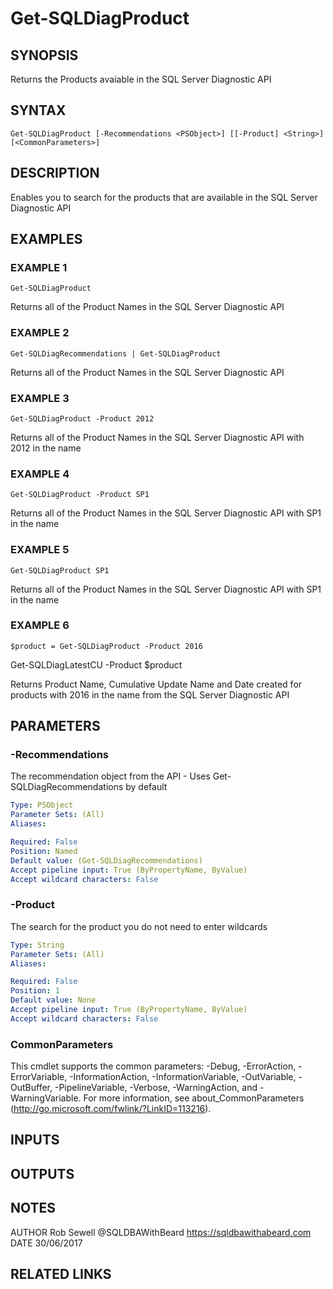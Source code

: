 # Get-SQLDiagProduct

## SYNOPSIS
Returns the Products avaiable in the SQL Server Diagnostic API

## SYNTAX

```
Get-SQLDiagProduct [-Recommendations <PSObject>] [[-Product] <String>] [<CommonParameters>]
```

## DESCRIPTION
Enables you to search for the products that are available in the SQL Server Diagnostic API

## EXAMPLES

### EXAMPLE 1
```
Get-SQLDiagProduct
```

Returns all of the Product Names in the SQL Server Diagnostic API

### EXAMPLE 2
```
Get-SQLDiagRecommendations | Get-SQLDiagProduct
```

Returns all of the Product Names in the SQL Server Diagnostic API

### EXAMPLE 3
```
Get-SQLDiagProduct -Product 2012
```

Returns all of the Product Names in the SQL Server Diagnostic API with 2012 in the name

### EXAMPLE 4
```
Get-SQLDiagProduct -Product SP1
```

Returns all of the Product Names in the SQL Server Diagnostic API with SP1 in the name

### EXAMPLE 5
```
Get-SQLDiagProduct SP1
```

Returns all of the Product Names in the SQL Server Diagnostic API with SP1 in the name

### EXAMPLE 6
```
$product = Get-SQLDiagProduct -Product 2016
```

Get-SQLDiagLatestCU -Product $product

Returns Product Name, Cumulative Update Name and Date created for products with 2016 in the name from the 
SQL Server Diagnostic API

## PARAMETERS

### -Recommendations
The recommendation object from the API - Uses Get-SQLDiagRecommendations by default

```yaml
Type: PSObject
Parameter Sets: (All)
Aliases:

Required: False
Position: Named
Default value: (Get-SQLDiagRecommendations)
Accept pipeline input: True (ByPropertyName, ByValue)
Accept wildcard characters: False
```

### -Product
The search for the product you do not need to enter wildcards

```yaml
Type: String
Parameter Sets: (All)
Aliases:

Required: False
Position: 1
Default value: None
Accept pipeline input: True (ByPropertyName, ByValue)
Accept wildcard characters: False
```

### CommonParameters
This cmdlet supports the common parameters: -Debug, -ErrorAction, -ErrorVariable, -InformationAction, -InformationVariable, -OutVariable, -OutBuffer, -PipelineVariable, -Verbose, -WarningAction, and -WarningVariable.
For more information, see about_CommonParameters (http://go.microsoft.com/fwlink/?LinkID=113216).

## INPUTS

## OUTPUTS

## NOTES
AUTHOR  Rob Sewell @SQLDBAWithBeard https://sqldbawithabeard.com
DATE    30/06/2017

## RELATED LINKS
